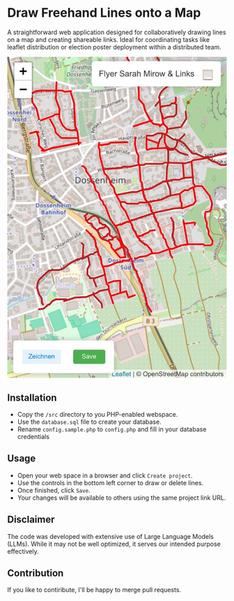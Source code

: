 # Draw Freehand Lines onto a Map

A straightforward web application designed for collaboratively drawing lines on a map and creating shareable links. Ideal for coordinating tasks like leaflet distribution or election poster deployment within a distributed team.

![Screenshot of the app running in Safari](/doc/screenshot.jpeg)


## Installation

- Copy the `/src` directory to you PHP-enabled webspace.
- Use the `database.sql` file to create your database.
- Rename `config.sample.php` to `config.php` and fill in your database credentials

## Usage

- Open your web space in a browser and click `Create project`.
- Use the controls in the bottom left corner to draw or delete lines.
- Once finished, click `Save`.
- Your changes will be available to others using the same project link URL.


## Disclaimer

The code was developed with extensive use of Large Language Models (LLMs). While it may not be well optimized, it serves our intended purpose effectively.

## Contribution

If you like to contiribute, I'll be happy to merge pull requests.
